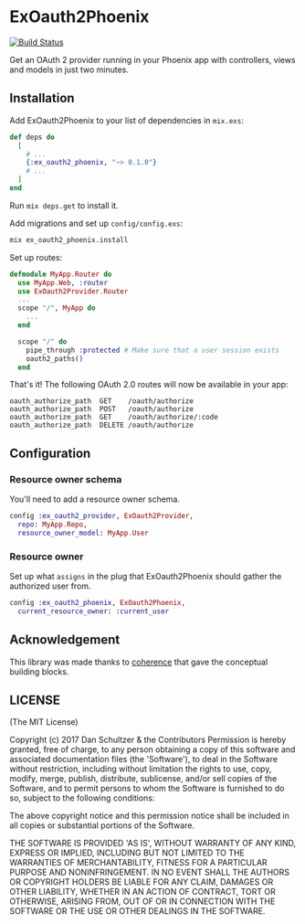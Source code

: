 # ExOauth2Phoenix

[![Build Status](https://travis-ci.org/danschultzer/ex_oauth2_phoenix.svg?branch=master)](https://travis-ci.org/danschultzer/ex_oauth2_phoenix)

Get an OAuth 2 provider running in your Phoenix app with controllers, views and models in just two minutes.

## Installation

Add ExOauth2Phoenix to your list of dependencies in `mix.exs`:

```elixir
def deps do
  [
    # ...
    {:ex_oauth2_phoenix, "~> 0.1.0"}
    # ...
  ]
end
```

Run `mix deps.get` to install it.

Add migrations and set up `config/config.exs`:

```bash
mix ex_oauth2_phoenix.install
```

Set up routes:

```elixir
defmodule MyApp.Router do
  use MyApp.Web, :router
  use ExOauth2Provider.Router
  ...
  scope "/", MyApp do
    ...
  end

  scope "/" do
    pipe_through :protected # Make sure that a user session exists
    oauth2_paths()
  end
```

That's it! The following OAuth 2.0 routes will now be available in your app:

```
oauth_authorize_path  GET    /oauth/authorize
oauth_authorize_path  POST   /oauth/authorize
oauth_authorize_path  GET    /oauth/authorize/:code
oauth_authorize_path  DELETE /oauth/authorize
```

## Configuration

### Resource owner schema

You'll need to add a resource owner schema.

```elixir
config :ex_oauth2_provider, ExOauth2Provider,
  repo: MyApp.Repo,
  resource_owner_model: MyApp.User
```

### Resource owner

Set up what `assigns` in the plug that ExOauth2Phoenix should gather the authorized user from.

```elixir
config :ex_oauth2_phoenix, ExOauth2Phoenix,
  current_resource_owner: :current_user
```

## Acknowledgement

This library was made thanks to [coherence](https://github.com/smpallen99/coherence) that gave the conceptual building blocks.

## LICENSE

(The MIT License)

Copyright (c) 2017 Dan Schultzer & the Contributors Permission is hereby granted, free of charge, to any person obtaining a copy of this software and associated documentation files (the 'Software'), to deal in the Software without restriction, including without limitation the rights to use, copy, modify, merge, publish, distribute, sublicense, and/or sell copies of the Software, and to permit persons to whom the Software is furnished to do so, subject to the following conditions:

The above copyright notice and this permission notice shall be included in all copies or substantial portions of the Software.

THE SOFTWARE IS PROVIDED 'AS IS', WITHOUT WARRANTY OF ANY KIND, EXPRESS OR IMPLIED, INCLUDING BUT NOT LIMITED TO THE WARRANTIES OF MERCHANTABILITY, FITNESS FOR A PARTICULAR PURPOSE AND NONINFRINGEMENT. IN NO EVENT SHALL THE AUTHORS OR COPYRIGHT HOLDERS BE LIABLE FOR ANY CLAIM, DAMAGES OR OTHER LIABILITY, WHETHER IN AN ACTION OF CONTRACT, TORT OR OTHERWISE, ARISING FROM, OUT OF OR IN CONNECTION WITH THE SOFTWARE OR THE USE OR OTHER DEALINGS IN THE SOFTWARE.
